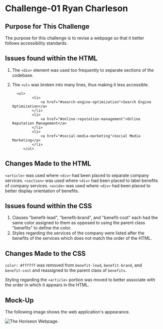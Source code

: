 # Challenge-01 Ryan Charleson

## Purpose for This Challenge

The purpose for this challenge is to revise a webpage so that it better follows accessibility standards.

## Issues found within the HTML

1) The ```<div>``` element was used too frequently to separate sections of the codebase.
2) The ```<ul>``` was broken into many lines, thus making it less accessible.

         <ul>
                <li>
                    <a href="#search-engine-optimization">Search Engine Optimization</a>
                </li>
                <li>
                    <a href="#online-reputation-management">Online Reputation Management</a>
                </li>
                <li>
                    <a href="#social-media-marketing">Social Media Marketing</a>
                </li>
            </ul>

## Changes Made to the HTML

```<article>``` was used where ```<div>``` had been placed to separate company services.
```<section>``` was used where ```<div>``` had been placed to label benefits of company services.
```<aside>``` was used where ```<div>``` had been placed to better display orientation of benefits.


## Issues found within the CSS

1) Classes "benefit-lead", "benefit-brand", and "benefit-cost" each had the same color assigned to them as opposed to using the parent class "benefits" to define the color.
2) Styles regarding the services of the company were listed after the benefits of the services which does not match the order of the HTML.

## Changes Made to the CSS

```color: #ffffff``` was removed from ```benefit-lead```, ```benefit-brand```, and ```benefit-cost``` and reassigned to the parent class of ```benefits```.

Styling regarding the ```<article>``` portion was moved to better associate with the order in which it appears in the HTML.

## Mock-Up

The following image shows the web application's appearance. 

![The Horiseon Webpage.](website.png)
